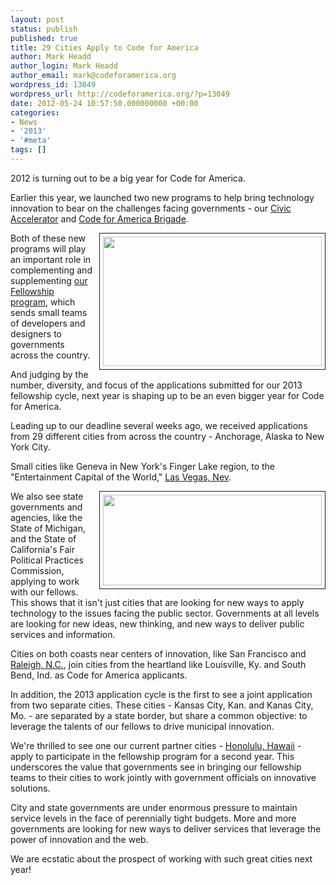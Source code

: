 ```yaml
---
layout: post
status: publish
published: true
title: 29 Cities Apply to Code for America
author: Mark Headd
author_login: Mark Headd
author_email: mark@codeforamerica.org
wordpress_id: 13049
wordpress_url: http://codeforamerica.org/?p=13049
date: 2012-05-24 10:57:50.000000000 +00:00
categories:
- News
- '2013'
- '#meta'
tags: []
---
```

2012 is turning out to be a big year for Code for America.

Earlier this year, we launched two new programs to help bring technology innovation to bear on the challenges facing governments - our <a href="http://codeforamerica.org/accelerator/">Civic Accelerator</a> and <a href="http://brigade.codeforamerica.org/">Code for America Brigade</a>.

<img style="float: right; padding: 5px; margin-left: 10px; border: 1px solid;" title="Providence, RI" src="http://codeforamerica.org/wp-content/uploads/2012/05/Providence.jpg" alt="" width="350" height="207" />

Both of these new programs will play an important role in complementing and supplementing <a href="http://codeforamerica.org/fellows/">our Fellowship program</a>, which sends small teams of developers and designers to governments across the country.

And judging by the number, diversity, and focus of the applications submitted for our 2013 fellowship cycle, next year is shaping up to be an even bigger year for Code for America.

Leading up to our deadline several weeks ago, we received applications from 29 different cities from across the country - Anchorage, Alaska to New York City.

Small cities like Geneva in New York's Finger Lake region, to the "Entertainment Capital of the World," <a href="http://codeforamerica.org/2012/03/08/why-las-vegas-is-applying-for-code-for-america-2013/">Las Vegas, Nev</a>.

<img style="float: right; padding: 5px; margin-left: 10px; border: 1px solid;" title="Oakland, CA" src="http://codeforamerica.org/wp-content/uploads/2012/05/oakland.jpg" alt="" width="350" height="145" />

We also see state governments and agencies, like the State of Michigan, and the State of California's Fair Political Practices Commission, applying to work with our fellows. This shows that it isn't just cities that are looking for new ways to apply technology to the issues facing the public sector. Governments at all levels are looking for new ideas, new thinking, and new ways to deliver public services and information.

Cities on both coasts near centers of innovation, like San Francisco and <a href="http://codeforamerica.org/2012/02/16/why-raleigh-is-applying-for-code-for-america-2013/">Raleigh, N.C.</a>, join cities from the heartland like Louisville, Ky. and South Bend, Ind. as Code for America applicants.

In addition, the 2013 application cycle is the first to see a joint application from two separate cities. These cities - Kansas City, Kan. and Kanas City, Mo. - are separated by a state border, but share a common objective: to leverage the talents of our fellows to drive municipal innovation.

We're thrilled to see one our current partner cities - <a href="http://codeforamerica.org/2012-partners/honolulu/">Honolulu, Hawaii</a> - apply to participate in the fellowship program for a second year. This underscores the value that governments see in bringing our fellowship teams to their cities to work jointly with government officials on innovative solutions.

City and state governments are under enormous pressure to maintain service levels in the face of perennially tight budgets. More and more governments are looking for new ways to deliver services that leverage the power of innovation and the web.

We are ecstatic about the prospect of working with such great cities next year!
